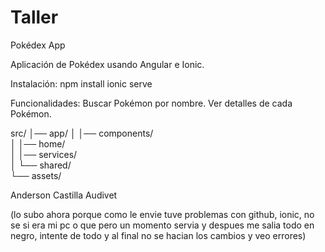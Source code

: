 # Taller
Pokédex App

Aplicación de Pokédex usando Angular e Ionic.

Instalación:
npm install
ionic serve

Funcionalidades:
Buscar Pokémon por nombre.
Ver detalles de cada Pokémon.

src/
│── app/
│   │── components/       
│   │── home/            
│   │── services/        
│   └── shared/           
└── assets/             

Anderson Castilla Audivet

(lo subo ahora porque como le envie tuve problemas con github, ionic, no se si era mi pc o que pero un momento servia y despues me salia todo en negro, intente de todo y al final no se hacian los cambios y veo errores)
